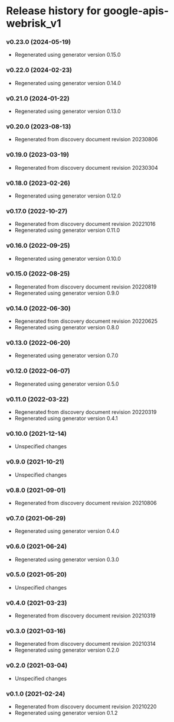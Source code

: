 # Release history for google-apis-webrisk_v1

### v0.23.0 (2024-05-19)

* Regenerated using generator version 0.15.0

### v0.22.0 (2024-02-23)

* Regenerated using generator version 0.14.0

### v0.21.0 (2024-01-22)

* Regenerated using generator version 0.13.0

### v0.20.0 (2023-08-13)

* Regenerated from discovery document revision 20230806

### v0.19.0 (2023-03-19)

* Regenerated from discovery document revision 20230304

### v0.18.0 (2023-02-26)

* Regenerated using generator version 0.12.0

### v0.17.0 (2022-10-27)

* Regenerated from discovery document revision 20221016
* Regenerated using generator version 0.11.0

### v0.16.0 (2022-09-25)

* Regenerated using generator version 0.10.0

### v0.15.0 (2022-08-25)

* Regenerated from discovery document revision 20220819
* Regenerated using generator version 0.9.0

### v0.14.0 (2022-06-30)

* Regenerated from discovery document revision 20220625
* Regenerated using generator version 0.8.0

### v0.13.0 (2022-06-20)

* Regenerated using generator version 0.7.0

### v0.12.0 (2022-06-07)

* Regenerated using generator version 0.5.0

### v0.11.0 (2022-03-22)

* Regenerated from discovery document revision 20220319
* Regenerated using generator version 0.4.1

### v0.10.0 (2021-12-14)

* Unspecified changes

### v0.9.0 (2021-10-21)

* Unspecified changes

### v0.8.0 (2021-09-01)

* Regenerated from discovery document revision 20210806

### v0.7.0 (2021-06-29)

* Regenerated using generator version 0.4.0

### v0.6.0 (2021-06-24)

* Regenerated using generator version 0.3.0

### v0.5.0 (2021-05-20)

* Unspecified changes

### v0.4.0 (2021-03-23)

* Regenerated from discovery document revision 20210319

### v0.3.0 (2021-03-16)

* Regenerated from discovery document revision 20210314
* Regenerated using generator version 0.2.0

### v0.2.0 (2021-03-04)

* Unspecified changes

### v0.1.0 (2021-02-24)

* Regenerated from discovery document revision 20210220
* Regenerated using generator version 0.1.2

